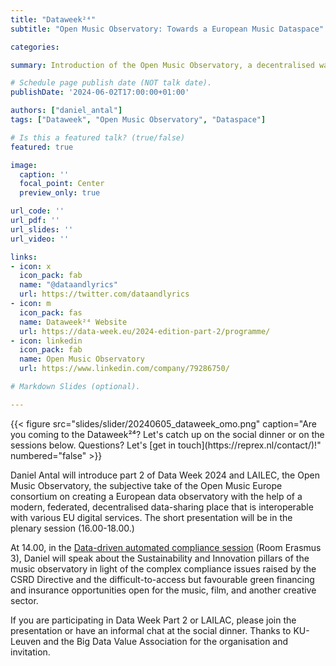 ```yaml
---
title: "Dataweek²⁴"
subtitle: "Open Music Observatory: Towards a European Music Dataspace"

categories:

summary: Introduction of the Open Music Observatory, a decentralised way to create a data observatory with the help of a modern, federated, decentralised data-sharing space that is interoperable with various EU digital services. 

# Schedule page publish date (NOT talk date).
publishDate: '2024-06-02T17:00:00+01:00'

authors: ["daniel_antal"]
tags: ["Dataweek", "Open Music Observatory", "Dataspace"]

# Is this a featured talk? (true/false)
featured: true

image:
  caption: ''
  focal_point: Center
  preview_only: true

url_code: ''
url_pdf: ''
url_slides: ''
url_video: ''

links:
- icon: x
  icon_pack: fab
  name: "@dataandlyrics"
  url: https://twitter.com/dataandlyrics
- icon: m
  icon_pack: fas
  name: Dataweek²⁴ Website
  url: https://data-week.eu/2024-edition-part-2/programme/
- icon: linkedin
  icon_pack: fab
  name: Open Music Observatory
  url: https://www.linkedin.com/company/79286750/

# Markdown Slides (optional).

---
```

<td style="text-align: center;">{{< figure src="slides/slider/20240605_dataweek_omo.png" caption="Are you coming to the Dataweek²⁴? Let's catch up on the social dinner or on the sessions below. Questions? Let's [get in touch](https://reprex.nl/contact/)!" numbered="false" >}}</td>

Daniel Antal will introduce part 2 of Data Week 2024 and LAILEC, the Open Music Observatory, the subjective take of the Open Music Europe consortium on creating a European data observatory with the help of a modern, federated, decentralised data-sharing place that is interoperable with various EU digital services. The short presentation will be in the plenary session (16.00-18.00.)

At 14.00, in the [Data-driven automated compliance session](https://data-week.eu/session/data-driven-and-automated-compliance/
) (Room Erasmus 3), Daniel will speak about the Sustainability and Innovation pillars of the music observatory in light of the complex compliance issues raised by the CSRD Directive and the difficult-to-access but favourable green financing and insurance opportunities open for the music, film, and another creative sector.

If you are participating in Data Week Part 2 or LAILAC, please join the presentation or have an informal chat at the social dinner.  Thanks to KU-Leuven and the Big Data Value Association for the organisation and invitation.


